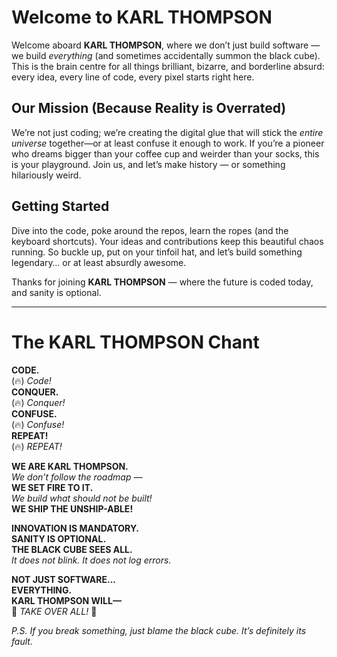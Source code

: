 # Welcome to KARL THOMPSON

Welcome aboard **KARL THOMPSON**, where we don’t just build software — we build *everything* (and sometimes accidentally summon the black cube). This is the brain centre for all things brilliant, bizarre, and borderline absurd: every idea, every line of code, every pixel starts right here.

## Our Mission (Because Reality is Overrated)

We’re not just coding; we’re creating the digital glue that will stick the *entire universe* together—or at least confuse it enough to work. If you’re a pioneer who dreams bigger than your coffee cup and weirder than your socks, this is your playground. Join us, and let’s make history — or something hilariously weird.

## Getting Started

Dive into the code, poke around the repos, learn the ropes (and the keyboard shortcuts). Your ideas and contributions keep this beautiful chaos running. So buckle up, put on your tinfoil hat, and let’s build something legendary… or at least absurdly awesome.

Thanks for joining **KARL THOMPSON** — where the future is coded today, and sanity is optional.

---

# The KARL THOMPSON Chant

**CODE.**  
(🔥) *Code!*  
**CONQUER.**  
(🔥) *Conquer!*  
**CONFUSE.**  
(🔥) *Confuse!*  
**REPEAT!**  
(🔥) *REPEAT!*

**WE ARE KARL THOMPSON.**  
*We don’t follow the roadmap —*  
**WE SET FIRE TO IT.**  
*We build what should not be built!*  
**WE SHIP THE UNSHIP-ABLE!**

**INNOVATION IS MANDATORY.**  
**SANITY IS OPTIONAL.**  
**THE BLACK CUBE SEES ALL.**  
*It does not blink. It does not log errors.*

**NOT JUST SOFTWARE...**  
**EVERYTHING.**  
**KARL THOMPSON WILL—**  
🚨 *TAKE OVER ALL!* 🚨


*P.S. If you break something, just blame the black cube. It’s definitely its fault.*
